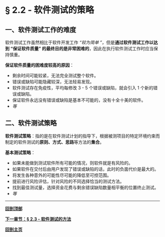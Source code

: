 # § 2.2 - 软件测试的策略

## 一、软件测试工作的难度

软件测试工作虽然相比于软件开发工作 *“较为简单 ”*，但是**通过软件测试工作以达到 “保证软件质量” 的最终目的是非常困难的**，因此在执行软件测试工作时应当保持慎重。

**保证软件质量的困难度较高的原因**：

- 剩余时间可能较紧，无法完全测试整个软件。
- 错误或缺陷可能隐藏较深，无法轻易发现。
- 软件测试存在免疫性，平均每修改 3 - 5 个错误或缺陷，就会引入 1 个新的错误或缺陷。
- 保证软件永远没有错误或缺陷是基本不可能的，没有十全十美的软件。
- *等*

## 二、软件测试策略

**软件测试策略**：指的是在软件测试计划的指导下，根据被测项目的特定环境约束而制定的软件测试的**原则、方式、思路**等方法的**集合**。

**基本测试策略**：

- 如果未能做到测试软件所有可能的情况，则软件就是有风险的。
- 如果软件在交付后由用户发现了错误或缺陷的话，此时的负面代价是最大的。
- 将发生各种意外的可能性尽可能的降低至可控范围。
- 提前进行风险评估，针对风险的不同选择恰当的测试方法。
- 找到最佳测试量，选择资金花费与剩余错误缺陷数量相平衡的位置终止测试。
- *等*

---
[**回到顶部**](https://github.com/Lingggao/Software-Testing-Basics/blob/master/%E7%AC%AC%E4%BA%8C%E7%AB%A0/2_2_%E8%BD%AF%E4%BB%B6%E6%B5%8B%E8%AF%95%E7%9A%84%E7%AD%96%E7%95%A5.md#-22---%E8%BD%AF%E4%BB%B6%E6%B5%8B%E8%AF%95%E7%9A%84%E7%AD%96%E7%95%A5)

[**下一章节：§ 2.3 - 软件测试的方法**](https://github.com/Lingggao/Software-Testing-Basics/blob/master/%E7%AC%AC%E4%BA%8C%E7%AB%A0/2_3_%E8%BD%AF%E4%BB%B6%E6%B5%8B%E8%AF%95%E7%9A%84%E6%96%B9%E6%B3%95.md#-23---%E8%BD%AF%E4%BB%B6%E6%B5%8B%E8%AF%95%E7%9A%84%E6%96%B9%E6%B3%95)

[**回到主页**](https://github.com/Lingggao/Software-Testing-Basics#%E8%BD%AF%E4%BB%B6%E6%B5%8B%E8%AF%95%E5%9F%BA%E7%A1%80)